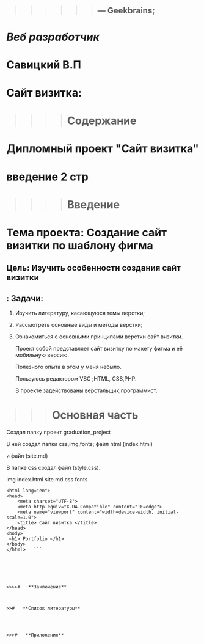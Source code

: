   >   >>>>>##  **— Geekbrains**;
 #  *Веб разработчик*
 # **Савицкий В.П**
 # **Сайт визитка**:  
 
  


>>>>#     **Содержание**
# Дипломный проект **"Сайт визитка"**

# введение   2 стр   

### 
      


>>>>#   **Введение**     



# **Тема проекта**: Создание сайт визитки по шаблону фигма    

## **Цель**: Изучить особенности создания сайт визитки     




##  **: Задачи**:    




1. Изучить литературу, касающуюся темы верстки;    
2. Рассмотреть основные виды и методы верстки;

3. Ознакомиться с основными принципами верстки сайт визитки.    
   


   Проект собой представляет  сайт визитку по макету фигма и её мобильную версию.    

   Полезного опыта в этом у меня небыло.   

   Пользуюсь редактором VSC ;HTML, CSS,PHP.     

   В проекте задействованы верстальщик,программист. 




>>>#   **Основная часть**     



Создал папку проект graduation_project    

В ней создал папки css,img,fonts; файл html (index.html)     

и файл (site.md)

В папке css создал файл (style.css).    




img
index.html
site.md
css
fonts
      

```<!DOCTYPE html>
<html lang="en">
<head>
    <meta charset="UTF-8">
    <meta http-equiv="X-UA-Compatible" content="IE=edge">
    <meta name="viewport" content="width=device-width, initial-scale=1.0">
    <title> Сайт визитка </title>
</head>
<body>
 <h1> Portfolio </h1>   
</body>
</html>   ```    






>>>>#   **Заключение**    



>>#   **Список литературы**     




>>>#   **Приложения**    




